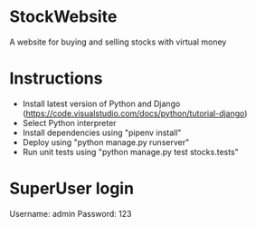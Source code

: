 # StockWebsite
A website for buying and selling stocks with virtual money

# Instructions
- Install latest version of Python and Django (https://code.visualstudio.com/docs/python/tutorial-django)
- Select Python interpreter
- Install dependencies using "pipenv install"
- Deploy using "python manage.py runserver"
- Run unit tests using "python manage.py test stocks.tests"

# SuperUser login
Username: admin
Password: 123
